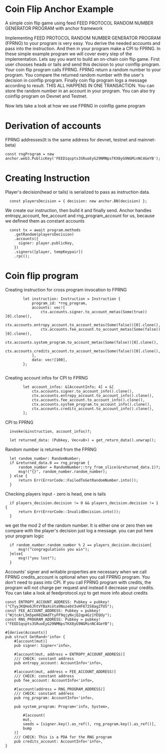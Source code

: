 # Coin Flip Anchor Example
A simple coin flip game using feed FEED PROTOCOL RANDOM NUMBER GENERATOR PROGRAM with anchor framework


Implementing FEED PROTOCOL RANDOM NUMBER GENERATOR PROGRAM (FPRNG) to your program is very easy. You derive the needed accounts and pass into the instruction. And then in your program make a CPI to FPRNG. 
In these simple example program we will cover every step of the implementation.
Lets say you want to build an on-chain coin flip game. 
First user chooses heads or tails and send this decision to your coinflip program. 
Your coin flip program calls FPRNG. 
FPRNG return a random number to your program.
You compare the returned random number with the user's decision in coinflip program.
Finally coin flip program logs a message according to result.
THIS ALL HAPPENS IN ONE TRANSACTION.
You can store the random number in an account in your program.
You can also try coinflip program on Devnet and Testnet.

Now lets take a look at how we use FPRNG in coinflip game program

# Derivation of accounts



FPRNG addresses(It is the same address for devnet, testnet and mainnet-beta)
```
const rngProgram = new anchor.web3.PublicKey('FEED1qspts3SRuoEyG29NMNpsTKX8yG9NGMinNC4GeYB');
```


# Creating Instruction

Player's decision(head or tails) is serialized to pass as instruction data. 
```
  const playersDecision = { decision: new anchor.BN(decision) };
```
        
We create our instruction, then build it and finally send. Anchor handles entropy_account, fee_account and rng_program_account for us, because we defined them as constant accounts

```
  const tx = await program.methods
    .getRandom(playersDecision)
    .accounts({
      signer: player.publicKey,
    })
    .signers([player, tempKeypair])
    .rpc();

```   
# Coin flip program


Creating instruction for cross program invocation to FPRNG

```
        let instruction: Instruction = Instruction {
            program_id: *rng_program,
            accounts: vec![
                ctx.accounts.signer.to_account_metas(Some(true))[0].clone(),
                ctx.accounts.entropy_account.to_account_metas(Some(false))[0].clone(),
                ctx.accounts.fee_account.to_account_metas(Some(false))[0].clone(),
                ctx.accounts.system_program.to_account_metas(Some(false))[0].clone(),
                ctx.accounts.credits_account.to_account_metas(Some(false))[0].clone(),
            ],
            data: vec![100],
        };


```

Creating account infos for CPI to FPRNG
```
        let account_infos: &[AccountInfo; 4] = &[
            ctx.accounts.signer.to_account_info().clone(),
            ctx.accounts.entropy_account.to_account_info().clone(),
            ctx.accounts.fee_account.to_account_info().clone(),
            ctx.accounts.system_program.to_account_info().clone(),
            ctx.accounts.credits_account.to_account_info().clone(),
        ];
```
CPI to FPRNG
```
  invoke(&instruction, account_infos)?;

  let returned_data: (Pubkey, Vec<u8>) = get_return_data().unwrap();
```

Random number is returned from the FPRNG
```
  let random_number: RandomNumber;
  if &returned_data.0 == rng_program {
      random_number = RandomNumber::try_from_slice(&returned_data.1)?;
      msg!("{}", random_number.random_number);
  } else {
      return Err(ErrorCode::FailedToGetRandomNumber.into());
  }
```
Checking players input - zero is head, one is tails
```
  if players_decision.decision != 0 && players_decision.decision != 1 {
      return Err(ErrorCode::InvalidDecision.into());
  }
```  
we get the mod 2 of the random number. It is either one or zero
then we compare with the player's decision just log a message. you can put here your program logic
```
  if random_number.random_number % 2 == players_decision.decision{
      msg!("congragulations you win");
  }else{
      msg!("you lost");
  }
```
Accounts' signer and writable properties are necessary when we call FPRNG
credits_account is optional when you call FPRNG program. You don't need to pass into CPI. 
If you call FPRNG program with credits, the program will not charge per request and instead it decrease your credits.
You can take a look at feedprotocol.xyz to get more info about credits 
```
const ENTROPY_ACCOUNT_ADDRESS: Pubkey = pubkey!("CTyyJKQHo6JhtVYBaXcota9NozebV3vHF872S8ag2TUS");
const FEE_ACCOUNT_ADDRESS: Pubkey = pubkey!("WjtcArL5m5peH8ZmAdTtyFF9qjyNxjQ2qp4Gz1YEQdy");
const RNG_PROGRAM_ADDRESS: Pubkey = pubkey!("FEED1qspts3SRuoEyG29NMNpsTKX8yG9NGMinNC4GeYB");

#[derive(Accounts)]
pub struct GetRand<'info> {
    #[account(mut)]
    pub signer: Signer<'info>,

    #[account(mut, address = ENTROPY_ACCOUNT_ADDRESS)]
    /// CHECK: constant address
    pub entropy_account: AccountInfo<'info>,

    #[account(mut, address = FEE_ACCOUNT_ADDRESS)]
    /// CHECK: constant address
    pub fee_account: AccountInfo<'info>,

    #[account(address = RNG_PROGRAM_ADDRESS)]
    /// CHECK: constant address
    pub rng_program: AccountInfo<'info>,

    pub system_program: Program<'info, System>,

        #[account(
        mut,
        seeds = [signer.key().as_ref(), rng_program.key().as_ref()],
        bump
    )]
    /// CHECK: This is a PDA for the RNG program
    pub credits_account: AccountInfo<'info>,
}
```
